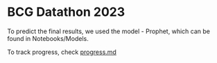 # BCG Datathon 2023


To predict the final results, we used the model - Prophet, which can be found in Notebooks/Models.



To track progress, check [progress.md](https://github.com/pavelkurach/bcg-datathon-2023/blob/main/progress.md)
